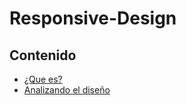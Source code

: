 # Responsive-Design






## Contenido 

- [¿Que es?](https://github.com/ReinaldoBustamante/Responsive-Design/tree/main/indice/1)
- [Analizando el diseño](https://github.com/ReinaldoBustamante/Responsive-Design/tree/main/indice/2)